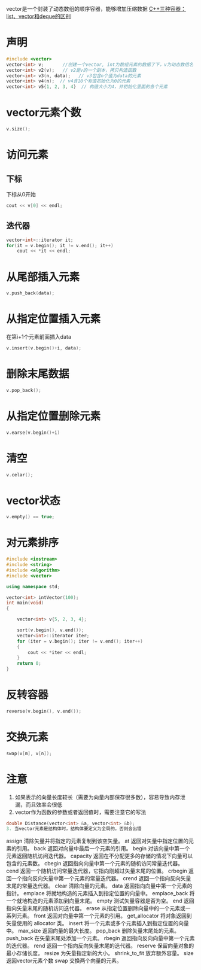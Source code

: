 vector是一个封装了动态数组的顺序容器，能够增加压缩数据
[C++三种容器：list、vector和deque的区别](http://blog.csdn.net/gogokongyin/article/details/51178378)
# 声明
```cpp
#include <vector>
vector<int> v;       //创建一个vector, int为数组元素的数据了下，v为动态数组名
vector<int> v2(v);   // v2是v的一个副本，拷贝构造函数
vector<int> v3(n, data);   // v3包含n个值为data的元素
vector<int> v4(n);  // v4含10个有值初始化为0的元素
vector<int> v5{1, 2, 3, 4}  // 构造大小为4，并初始化里面的各个元素
```

# vector元素个数
```cpp
v.size();
```

# 访问元素
## 下标
下标从0开始
```cpp
cout << v[0] << endl;
```
## 迭代器
```cpp
vector<int>::iterator it;
for(it = v.begin(); it != v.end(); it++)
    cout << *it << endl;
```
# 从尾部插入元素
```cpp
v.push_back(data);
```

# 从指定位置插入元素
在第i+1个元素前面插入data
```cpp
v.insert(v.begin()+i, data);
```
# 删除末尾数据
```cpp
v.pop_back();
```

# 从指定位置删除元素
```cpp
v.earse(v.begin()+i)
```

# 清空
```cpp
v.celar();
```

# vector状态
```cpp
v.empty() == true;
```

# 对元素排序
```cpp
#include <iostream>
#include <string>
#include <algorithm>
#include <vector>

using namespace std;

vector<int> intVector(100);
int main(void)
{

    vector<int> v{5, 2, 3, 4};

    sort(v.begin(), v.end());
    vector<int>::iterator iter;
    for (iter = v.begin(); iter != v.end(); iter++)
    {
        cout << *iter << endl;
    }
    return 0;
}
```

# 反转容器
```cpp
reverse(v.begin(), v.end());
```

# 交换元素
```cpp
swap(v[m], v[n]);
```

# 注意
1. 如果表示的向量长度较长（需要为向量内部保存很多数），容易导致内存泄漏，而且效率会很低
2. vector作为函数的参数或者返回值时，需要注意它的写法
```cpp
double Distance(vector<int> &a, vector<int> &b);
3. 当vector元素是结构体时，结构体要定义为全局的，否则会出错
```



assign  清除矢量并将指定的元素复制到该空矢量。
at 	返回对矢量中指定位置的元素的引用。
back 	返回对向量中最后一个元素的引用。
begin 	对该向量中第一个元素返回随机访问迭代器。
capacity 	返回在不分配更多的存储的情况下向量可以包含的元素数。
cbegin 	返回指向向量中第一个元素的随机访问常量迭代器。
cend 	返回一个随机访问常量迭代器，它指向刚超过矢量末尾的位置。
crbegin 	返回一个指向反向矢量中第一个元素的常量迭代器。
crend 	返回一个指向反向矢量末尾的常量迭代器。
clear 	清除向量的元素。
data 	返回指向向量中第一个元素的指针。
emplace 	将就地构造的元素插入到指定位置的向量中。
emplace_back 	将一个就地构造的元素添加到向量末尾。
empty 	测试矢量容器是否为空。
end 	返回指向矢量末尾的随机访问迭代器。
erase 	从指定位置删除向量中的一个元素或一系列元素。
front 	返回对向量中第一个元素的引用。
get_allocator 	将对象返回到矢量使用的 allocator 类。
insert 	将一个元素或多个元素插入到指定位置的向量中。
max_size 	返回向量的最大长度。
pop_back 	删除矢量末尾处的元素。
push_back 	在矢量末尾处添加一个元素。
rbegin 	返回指向反向向量中第一个元素的迭代器。
rend 	返回一个指向反向矢量末尾的迭代器。
reserve 	保留向量对象的最小存储长度。
resize 	为矢量指定新的大小。
shrink_to_fit 	放弃额外容量。
size 	返回vector元素个数
swap 	交换两个向量的元素。 